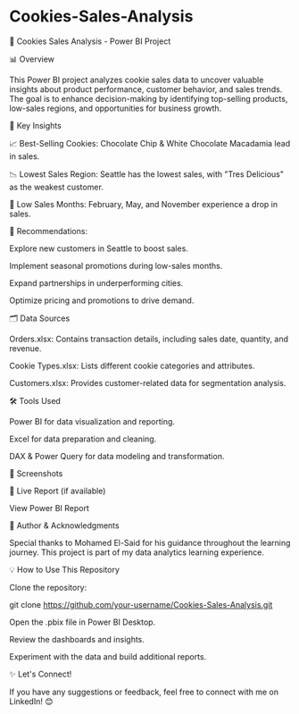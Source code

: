 # Cookies-Sales-Analysis
🍪 Cookies Sales Analysis - Power BI Project

📊 Overview

This Power BI project analyzes cookie sales data to uncover valuable insights about product performance, customer behavior, and sales trends. The goal is to enhance decision-making by identifying top-selling products, low-sales regions, and opportunities for business growth.

📌 Key Insights

📈 Best-Selling Cookies: Chocolate Chip & White Chocolate Macadamia lead in sales.

📉 Lowest Sales Region: Seattle has the lowest sales, with "Tres Delicious" as the weakest customer.

📆 Low Sales Months: February, May, and November experience a drop in sales.

🎯 Recommendations:

Explore new customers in Seattle to boost sales.

Implement seasonal promotions during low-sales months.

Expand partnerships in underperforming cities.

Optimize pricing and promotions to drive demand.

🗂️ Data Sources

Orders.xlsx: Contains transaction details, including sales date, quantity, and revenue.

Cookie Types.xlsx: Lists different cookie categories and attributes.

Customers.xlsx: Provides customer-related data for segmentation analysis.

🛠️ Tools Used

Power BI for data visualization and reporting.

Excel for data preparation and cleaning.

DAX & Power Query for data modeling and transformation.

📸 Screenshots





🔗 Live Report (if available)

View Power BI Report

📢 Author & Acknowledgments

Special thanks to Mohamed El-Said for his guidance throughout the learning journey. This project is part of my data analytics learning experience.

💡 How to Use This Repository

Clone the repository:

git clone https://github.com/your-username/Cookies-Sales-Analysis.git

Open the .pbix file in Power BI Desktop.

Review the dashboards and insights.

Experiment with the data and build additional reports.

✨ Let's Connect!

If you have any suggestions or feedback, feel free to connect with me on LinkedIn! 😊
